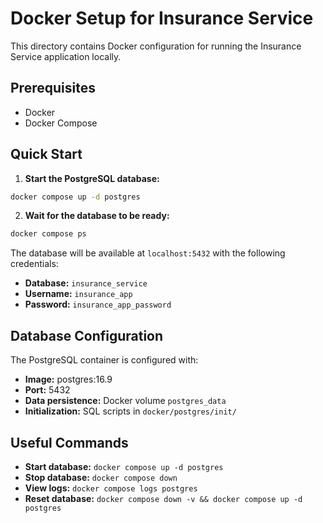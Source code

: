 # Docker Setup for Insurance Service

This directory contains Docker configuration for running the Insurance Service application locally.

## Prerequisites

- Docker
- Docker Compose

## Quick Start

1. **Start the PostgreSQL database:**
```bash
docker compose up -d postgres
```

2. **Wait for the database to be ready:**
```bash
docker compose ps
```

The database will be available at `localhost:5432` with the following credentials:
- **Database:** `insurance_service`
- **Username:** `insurance_app`
- **Password:** `insurance_app_password`

## Database Configuration

The PostgreSQL container is configured with:
- **Image:** postgres:16.9
- **Port:** 5432
- **Data persistence:** Docker volume `postgres_data`
- **Initialization:** SQL scripts in `docker/postgres/init/`

## Useful Commands

- **Start database:** `docker compose up -d postgres`
- **Stop database:** `docker compose down`
- **View logs:** `docker compose logs postgres`
- **Reset database:** `docker compose down -v && docker compose up -d postgres` 